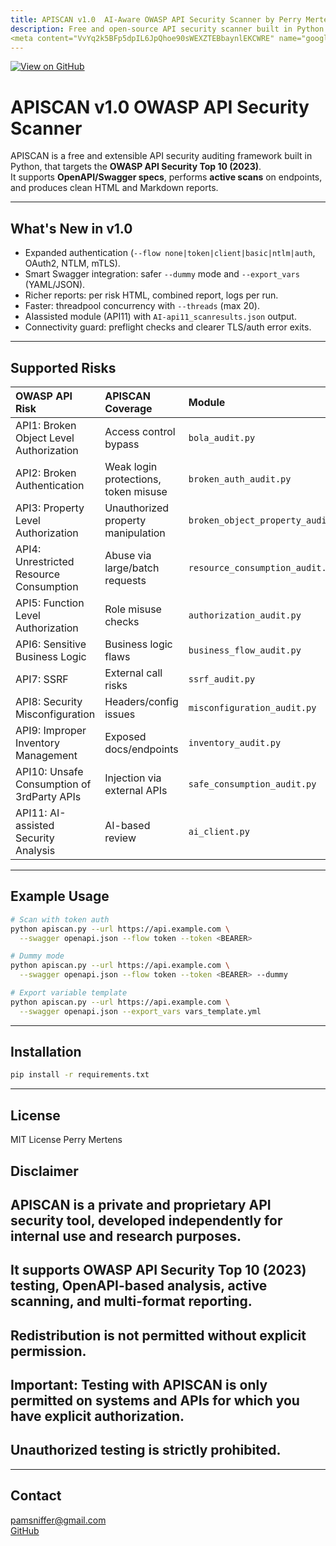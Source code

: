 ```yaml
---
title: APISCAN v1.0  AI-Aware OWASP API Security Scanner by Perry Mertens
description: Free and open-source API security scanner built in Python with AI support, multi-auth, and rich reporting.
<meta content="VvYq2k5BFp5dpIL6JpQhoe90sWEXZTEBbaynlEKCWRE" name="google-site-verification">
---
```


[![View on GitHub](https://img.shields.io/badge/GitHub-View%20Repository-blue?logo=github)](https://github.com/perrym/apiscanner)

# APISCAN v1.0  OWASP API Security Scanner

APISCAN is a free and extensible API security auditing framework built in Python, that targets the **OWASP API Security Top 10 (2023)**.  
It supports **OpenAPI/Swagger specs**, performs **active scans** on endpoints, and produces clean HTML and Markdown reports.

---

## What's New in v1.0

- Expanded authentication (`--flow none|token|client|basic|ntlm|auth`, OAuth2, NTLM, mTLS).
- Smart Swagger integration: safer `--dummy` mode and `--export_vars` (YAML/JSON).
- Richer reports: per risk HTML, combined report, logs per run.
- Faster: threadpool concurrency with `--threads` (max 20).
- AIassisted module (API11) with `AI-api11_scanresults.json` output.
- Connectivity guard: preflight checks and clearer TLS/auth error exits.

---

## Supported Risks

| OWASP API Risk | APISCAN Coverage | Module |
|:--|:--|:--|
| API1: Broken Object Level Authorization | Access control bypass | `bola_audit.py` |
| API2: Broken Authentication | Weak login protections, token misuse | `broken_auth_audit.py` |
| API3: Property Level Authorization | Unauthorized property manipulation | `broken_object_property_audit.py` |
| API4: Unrestricted Resource Consumption | Abuse via large/batch requests | `resource_consumption_audit.py` |
| API5: Function Level Authorization | Role misuse checks | `authorization_audit.py` |
| API6: Sensitive Business Logic | Business logic flaws | `business_flow_audit.py` |
| API7: SSRF | External call risks | `ssrf_audit.py` |
| API8: Security Misconfiguration | Headers/config issues | `misconfiguration_audit.py` |
| API9: Improper Inventory Management | Exposed docs/endpoints | `inventory_audit.py` |
| API10: Unsafe Consumption of 3rdParty APIs | Injection via external APIs | `safe_consumption_audit.py` |
| API11: AI-assisted Security Analysis | AI-based review | `ai_client.py` |

---

## Example Usage

```bash
# Scan with token auth
python apiscan.py --url https://api.example.com \
  --swagger openapi.json --flow token --token <BEARER>

# Dummy mode
python apiscan.py --url https://api.example.com \
  --swagger openapi.json --flow token --token <BEARER> --dummy

# Export variable template
python apiscan.py --url https://api.example.com \
  --swagger openapi.json --export_vars vars_template.yml
```

---

## Installation

```bash
pip install -r requirements.txt
```

---

## License

MIT License  Perry Mertens

## Disclaimer
## APISCAN is a private and proprietary API security tool, developed independently for internal use and research purposes.
## It supports OWASP API Security Top 10 (2023) testing, OpenAPI-based analysis, active scanning, and multi-format reporting.
## Redistribution is not permitted without explicit permission.

## Important: Testing with APISCAN is only permitted on systems and APIs for which you have explicit authorization. 
## Unauthorized testing is strictly prohibited.


---

## Contact

 [pamsniffer@gmail.com](mailto:pamsniffer@gmail.com)  
 [GitHub](https://github.com/perrym/apiscanner)
